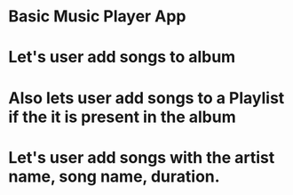 # Basic Music Player App
# Let's user add songs to album
# Also lets user add songs to a Playlist if the it is present in the album 
# Let's user add songs with the artist name, song name, duration. 
